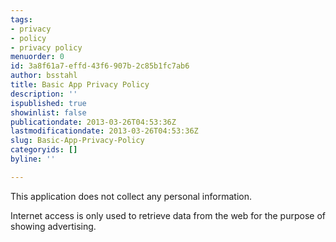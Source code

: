 ```yaml
---
tags:
- privacy
- policy
- privacy policy
menuorder: 0
id: 3a8f61a7-effd-43f6-907b-2c85b1fc7ab6
author: bsstahl
title: Basic App Privacy Policy
description: ''
ispublished: true
showinlist: false
publicationdate: 2013-03-26T04:53:36Z
lastmodificationdate: 2013-03-26T04:53:36Z
slug: Basic-App-Privacy-Policy
categoryids: []
byline: ''

---
```

This application does not collect any personal information.

Internet access is only used to retrieve data from the web for the purpose of showing advertising.